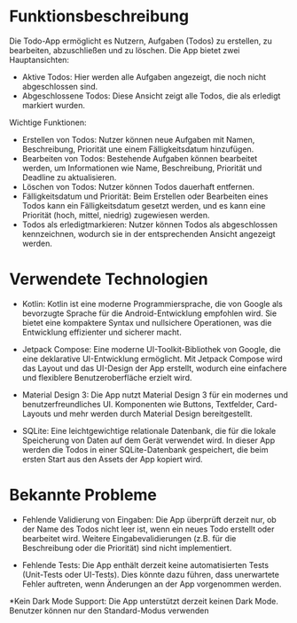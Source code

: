 # Funktionsbeschreibung
Die Todo-App ermöglicht es Nutzern, Aufgaben (Todos) zu erstellen, zu bearbeiten, abzuschließen und zu löschen. Die App bietet zwei Hauptansichten:

* Aktive Todos: Hier werden alle Aufgaben angezeigt, die noch nicht abgeschlossen sind.
* Abgeschlossene Todos: Diese Ansicht zeigt alle Todos, die als erledigt markiert wurden.

Wichtige Funktionen:
* Erstellen von Todos: Nutzer können neue Aufgaben mit Namen, Beschreibung, Priorität une einem Fälligkeitsdatum hinzufügen.
* Bearbeiten von Todos: Bestehende Aufgaben können bearbeitet werden, um Informationen wie Name, Beschreibung, Priorität und Deadline zu aktualisieren.
* Löschen von Todos: Nutzer können Todos dauerhaft entfernen.
* Fälligkeitsdatum und Priorität: Beim Erstellen oder Bearbeiten eines Todos kann ein Fälligkeitsdatum gesetzt werden, und es kann eine Priorität (hoch, mittel, niedrig) zugewiesen werden.
* Todos als erledigtmarkieren: Nutzer können Todos als abgeschlossen kennzeichnen, wodurch sie in der entsprechenden Ansicht angezeigt werden.

# Verwendete Technologien
* Kotlin: Kotlin ist eine moderne Programmiersprache, die von Google als bevorzugte Sprache für die Android-Entwicklung empfohlen wird. Sie bietet eine kompaktere Syntax und nullsichere Operationen, was die Entwicklung effizienter und sicherer macht.

* Jetpack Compose: Eine moderne UI-Toolkit-Bibliothek von Google, die eine deklarative UI-Entwicklung ermöglicht. Mit Jetpack Compose wird das Layout und das UI-Design der App erstellt, wodurch eine einfachere und flexiblere Benutzeroberfläche erzielt wird.

* Material Design 3: Die App nutzt Material Design 3 für ein modernes und benutzerfreundliches UI. Komponenten wie Buttons, Textfelder, Card-Layouts und mehr werden durch Material Design bereitgestellt.

* SQLite: Eine leichtgewichtige relationale Datenbank, die für die lokale Speicherung von Daten auf dem Gerät verwendet wird. In dieser App werden die Todos in einer SQLite-Datenbank gespeichert, die beim ersten Start aus den Assets der App kopiert wird.

# Bekannte Probleme
* Fehlende Validierung von Eingaben:
  Die App überprüft derzeit nur, ob der Name des Todos nicht leer ist, wenn ein neues Todo erstellt oder bearbeitet wird. Weitere Eingabevalidierungen (z.B. für die Beschreibung oder die Priorität) sind nicht implementiert.

* Fehlende Tests:
  Die App enthält derzeit keine automatisierten Tests (Unit-Tests oder UI-Tests). Dies könnte dazu führen, dass unerwartete Fehler auftreten, wenn Änderungen an der App vorgenommen werden.

*Kein Dark Mode Support:
Die App unterstützt derzeit keinen Dark Mode. Benutzer können nur den Standard-Modus verwenden